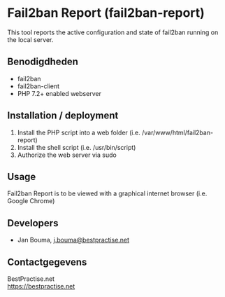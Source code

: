 Fail2ban Report (fail2ban-report)
=================================

This tool reports the active configuration and state of fail2ban running on the
local server.

Benodigdheden
-------------
- fail2ban
- fail2ban-client
- PHP 7.2+ enabled webserver


Installation / deployment
------------------------
1. Install the PHP script into a web folder (i.e. /var/www/html/fail2ban-report)
2. Install the shell script (i.e. /usr/bin/script)
3. Authorize the web server via sudo


Usage
-----
Fail2ban Report is to be viewed with a graphical internet browser (i.e. Google Chrome)


Developers
----------
- Jan Bouma, j.bouma@bestpractise.net


Contactgegevens
---------------
BestPractise.net  
https://bestpractise.net